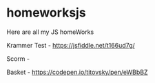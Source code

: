 # homeworksjs
Here are all my JS homeWorks

Krammer Test - https://jsfiddle.net/t166ud7g/

Scorm - 

Basket - https://codepen.io/titovsky/pen/eWBbBZ
